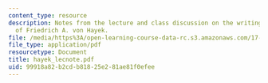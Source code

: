 ```yaml
---
content_type: resource
description: Notes from the lecture and class discussion on the writings and ideas
  of Friedrich A. von Hayek.
file: /media/https%3A/open-learning-course-data-rc.s3.amazonaws.com/17-960-foundations-of-political-science-fall-2004/99918a82b2cdb81825e281ae81f0efee_hayek_lecnote.pdf
file_type: application/pdf
resourcetype: Document
title: hayek_lecnote.pdf
uid: 99918a82-b2cd-b818-25e2-81ae81f0efee
---
```

